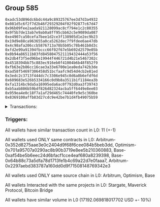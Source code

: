 ## Group 585

```0x7cd30b6c9b11cd7a96e9c4cf413054cbad6d1e41
0xadc53d896dc6bdc44a9c89325767ee3d7d3a4932
0x081d5c6f2f7d2b46f29329204f02f92877c67d47
0x96b09fee2aada921128099ac8cf794e1c2c80355
0x9f5b7de13ab7e9ab0a8ff95cbb62c5e9089da087
0xe4907ca50cefa7bee1d2ce3f138905d1e2ec9b23
0x19d9e88ca963655a0ca5262dec7f9fdee6ae47db
0x4c98afa206ccb5876713a78b5b05c78b461b8d3c
0xfd2e99a91394fbccc66f02f67e5b692d2579e05b
0x0b94a86511b83fd8458047521119432444a53f56
0x2db4f3f5ed96be19944f446721d4b21e5467302c
0x4518394bb75c883ec916eb0f41004b6b48f852f9
0xfb63e2b86cc16cae3a33e6700e1ea0eda742b3de
0xad58f54697306458d51bcfaafc9d54d4cb2e81ed
0x3edc2c3713f444dc7c3306e945c0d6a0b6efdf6d
0x609683e526b5334166c0d9b8a3511b1f1184ea3b
0xfa1314bc9da5a16995eda6ac0f792d0aa3f39743
0xb5aab806b59bdf826d82324acba5ff6449e8ee03
0x959ea4e0c18f7a1af29d465c74440fe9e5c360be
0x8369100affb83d27cdc9e42be7b1d4fb49075b59
```
<details>
<summary>Transactions:</summary>

Hashes: 

Wallet: 0x7cd30b6c9b11cd7a96e9c4cf413054cbad6d1e41

       Hash: 0x03fbf521728c6b2f980694ab7d30e6dc7569519675ea8955f8c74b55ea415615
         - source chain: Arbitrum
         - destination chain: Optimism
         - project: Stargate
         - contract: 0x352d8275aae3e0c2404d9f68f6cee084b5beb3dd
         - value USD: 2789.86155647
       Hash: 0xfe14155d4c7f23517b32aee01bc631674b668ef74821bba13a077f7b918859ee
         - source chain: Arbitrum
         - destination chain: Optimism
         - project: Stargate
         - contract: 0x352d8275aae3e0c2404d9f68f6cee084b5beb3dd
         - value USD: 3.747049368
       Hash: 0x47d0eaeeaba9240ae6288da26c045f24e426f65aaf64cbacd63a8950bdba99e3
         - source chain: Optimism
         - destination chain: Arbitrum
         - project: Stargate
         - contract: 0x701a95707a0290ac8b90b3719e8ee5b210360883
         - value USD: 2788.187641067
       Hash: 0x146d53a12de8fdf98b39ac346653ff45151d359c20c96a7a33588500e519676f
         - source chain: Base
         - destination chain: Linea
         - project: Stargate
         - contract: 0xaf54be5b6eec24d6bfacf1cce4eaf680a8239398
         - value USD: 3.130299891
       Hash: 0xc316c34b3b60163cb0b7c3c40f7ef29449831bcb072147df8f99f31ec691d836
         - source chain: Base
         - destination chain: zkSync Era Mainnet
         - project: Maverick Protocol
         - contract: 0x64b88c73a5dfa78d1713fe1b4c69a22d7e0faaa7
       Hash: 0xa0e0aae380a1ab624fdaa349ee60fdcb26b551392ae05be3dcf77b0b16800dc5
         - source chain: Arbitrum
         - destination chain: Base
         - project: Stargate
         - contract: 0x352d8275aae3e0c2404d9f68f6cee084b5beb3dd
         - value USD: 2699.439981832
       Hash: 0x08d7c92c0ae0e29d6cbd2ace82a5768014cec2b4811863b99be70ed3614b205b
         - source chain: Arbitrum
         - destination chain: Avalanche
         - project: Bitcoin Bridge
         - contract: 0x2297aebd383787a160dd0d9f71508148769342e3
         - value USD: 0.5536698837
       Hash: 0x257e984dda66779bb433717c999c62eaf64703facc535573ecbda71a5c644067
         - source chain: Base
         - destination chain: Arbitrum
         - project: Stargate
         - contract: 0xaf54be5b6eec24d6bfacf1cce4eaf680a8239398
         - value USD: 2701.1180428
       Hash: 0x84337ec2f2433d0e9e0a6db327b890e1f9633c3ff55071f053671ca8c001f46d
         - source chain: Arbitrum
         - destination chain: Base
         - project: Stargate
         - contract: 0x352d8275aae3e0c2404d9f68f6cee084b5beb3dd
         - value USD: 3095.271619138
       Hash: 0x95109d0b347379c41a9175f726d775fb0827167b6a6c39fb4b0be197dce8e0d1
         - source chain: Arbitrum
         - destination chain: Linea
         - project: Stargate
         - contract: 0x352d8275aae3e0c2404d9f68f6cee084b5beb3dd
         - value USD: 3.737409629
       Hash: 0x1c7965fbd2961504b97eac40e3070c954f4e712b38c6aec0cbfee6a3510bbbd0
         - source chain: Base
         - destination chain: Arbitrum
         - project: Stargate
         - contract: 0xaf54be5b6eec24d6bfacf1cce4eaf680a8239398
         - value USD: 3107.022547939
Wallet: 0xadc53d896dc6bdc44a9c89325767ee3d7d3a4932

       Hash:0x5c61a75b0315fa1c152bbc7b5153e9ea500cf6b56d4fc04e10c4d3902d4ea9ec
         - source chain: Arbitrum
         - destination chain: Optimism
         - project: Stargate
         - contract: 0x352d8275aae3e0c2404d9f68f6cee084b5beb3dd
         - value USD: 2783.350780122
       Hash:0x431072d5bc600aad9a932754794def3fad7c403e710b4e47b00d6920dc59d244
         - source chain: Arbitrum
         - destination chain: Optimism
         - project: Stargate
         - contract: 0x352d8275aae3e0c2404d9f68f6cee084b5beb3dd
         - value USD: 3.747049368
       Hash:0x8f1455da755a55bc390327c77fe8914384e7db3a32e3138f73fc467ce1cbae86
         - source chain: Optimism
         - destination chain: Arbitrum
         - project: Stargate
         - contract: 0x701a95707a0290ac8b90b3719e8ee5b210360883
         - value USD: 2781.680770725
       Hash:0xa9d16cb5c2ba3777b2ad028b3942a122f570d896e4deb7d41a52ba8c30e57d48
         - source chain: Base
         - destination chain: Linea
         - project: Stargate
         - contract: 0xaf54be5b6eec24d6bfacf1cce4eaf680a8239398
         - value USD: 3.130299891
       Hash:0x9e672d75c83551b914ec1b042e7dab9d778b621e224712e4e01ed64fdc913a54
         - source chain: Base
         - destination chain: zkSync Era Mainnet
         - project: Maverick Protocol
         - contract: 0x64b88c73a5dfa78d1713fe1b4c69a22d7e0faaa7
       Hash:0xbc4319c38263c8cbf4abbd296693d8ca9b9954880d75e01b267130ea63f74690
         - source chain: Arbitrum
         - destination chain: Base
         - project: Stargate
         - contract: 0x352d8275aae3e0c2404d9f68f6cee084b5beb3dd
         - value USD: 2684.231312829
       Hash:0x4dfd2a3d03093a70c39524e96e853c4e9a6fbacc4824ea0bcdff85f1d745489c
         - source chain: Arbitrum
         - destination chain: Avalanche
         - project: Bitcoin Bridge
         - contract: 0x2297aebd383787a160dd0d9f71508148769342e3
         - value USD: 0.551457229
       Hash:0x85cec815d883aca2879a9289426886a692c6ee9df2e5a42011a5c4cfe743b0a2
         - source chain: Base
         - destination chain: Arbitrum
         - project: Stargate
         - contract: 0xaf54be5b6eec24d6bfacf1cce4eaf680a8239398
         - value USD: 2685.917404956
       Hash:0x890a571ffa78363804f629707550e4c72059684c9ea710a6f0e286fbe49125f8
         - source chain: Arbitrum
         - destination chain: Base
         - project: Stargate
         - contract: 0x352d8275aae3e0c2404d9f68f6cee084b5beb3dd
         - value USD: 3065.199682642
       Hash:0x5a3092f3ee6c539417b57ffaaee41e86c822b8a75ff83e13b789e61405248836
         - source chain: Arbitrum
         - destination chain: Linea
         - project: Stargate
         - contract: 0x352d8275aae3e0c2404d9f68f6cee084b5beb3dd
         - value USD: 3.737409629
       Hash:0xc964cdc48edc17903c5bc700c26f256db8789b942aae52c0f34e404c2666d0a5
         - source chain: Base
         - destination chain: Arbitrum
         - project: Stargate
         - contract: 0xaf54be5b6eec24d6bfacf1cce4eaf680a8239398
         - value USD: 3077.054132419
Wallet: 0x081d5c6f2f7d2b46f29329204f02f92877c67d47

       Hash:0xbe2216ccb01ca1284211585303c330e9f118e6d82de232d89e016d92b7e00619
         - source chain: Arbitrum
         - destination chain: Optimism
         - project: Stargate
         - contract: 0x352d8275aae3e0c2404d9f68f6cee084b5beb3dd
         - value USD: 2789.86155647
       Hash:0x9bb5bfc481af6302a49fea1c0b0d3fbb9e5460e98bdbf571e6b3a9c4a6f4c533
         - source chain: Arbitrum
         - destination chain: Optimism
         - project: Stargate
         - contract: 0x352d8275aae3e0c2404d9f68f6cee084b5beb3dd
         - value USD: 3.747049368
       Hash:0x35a710937fa4c1f6d94f61f7989d804c5c9cb830d6f9abd608e972eb092f9d06
         - source chain: Optimism
         - destination chain: Arbitrum
         - project: Stargate
         - contract: 0x701a95707a0290ac8b90b3719e8ee5b210360883
         - value USD: 2788.187641067
       Hash:0x2b9b6d69b22e5d05a62d2c7220d1481fb69863545464b3f505d020c93291ba22
         - source chain: Base
         - destination chain: Linea
         - project: Stargate
         - contract: 0xaf54be5b6eec24d6bfacf1cce4eaf680a8239398
         - value USD: 3.130299891
       Hash:0x3a8489eef09bdfe7609f1e2e5cd9d043875f3065117fc1ffabe0d9b2c8926a60
         - source chain: Base
         - destination chain: zkSync Era Mainnet
         - project: Maverick Protocol
         - contract: 0x64b88c73a5dfa78d1713fe1b4c69a22d7e0faaa7
       Hash:0xd86c08a0b6e094e51f662f6de10e623f5b2e2c0b37a71286245cf0f6c2048fdc
         - source chain: Arbitrum
         - destination chain: Base
         - project: Stargate
         - contract: 0x352d8275aae3e0c2404d9f68f6cee084b5beb3dd
         - value USD: 2690.228739109
       Hash:0xf4c6256c51047211fb7e5739498adb0df3a8633f7b6088b42d539ffd4b1f3e0b
         - source chain: Arbitrum
         - destination chain: Avalanche
         - project: Bitcoin Bridge
         - contract: 0x2297aebd383787a160dd0d9f71508148769342e3
         - value USD: 0.5500261145
       Hash:0x47beeff9826266ff68552ae1ea6321228628d7a92df8dd7677a94ea54de3b484
         - source chain: Base
         - destination chain: Arbitrum
         - project: Stargate
         - contract: 0xaf54be5b6eec24d6bfacf1cce4eaf680a8239398
         - value USD: 2691.911653862
       Hash:0x639a3923ef4ee9ab43167e87e83014ae92ff5ca7b3c27bdc6c4f03e774cdeb80
         - source chain: Arbitrum
         - destination chain: Base
         - project: Stargate
         - contract: 0x352d8275aae3e0c2404d9f68f6cee084b5beb3dd
         - value USD: 3096.671860878
       Hash:0x6006a4d3df9cad3bb25c15347c6d41bcdc3d0983b9a12e377a7d9b9f9f8f9764
         - source chain: Arbitrum
         - destination chain: Linea
         - project: Stargate
         - contract: 0x352d8275aae3e0c2404d9f68f6cee084b5beb3dd
         - value USD: 3.737409629
       Hash:0xc6cf03b893831fc0b7ac0dd350b52e3762be90b978c20df7fef215851290d480
         - source chain: Base
         - destination chain: Arbitrum
         - project: Stargate
         - contract: 0xaf54be5b6eec24d6bfacf1cce4eaf680a8239398
         - value USD: 3108.463584779
Wallet: 0x96b09fee2aada921128099ac8cf794e1c2c80355

       Hash:0xacda894b03b0fc589b2cea8e060797a2f179b98ff39fb818d094bf0b40d0c9b2
         - source chain: Arbitrum
         - destination chain: Optimism
         - project: Stargate
         - contract: 0x352d8275aae3e0c2404d9f68f6cee084b5beb3dd
         - value USD: 2786.514729665
       Hash:0x33e035c2e0d3b45609b73cdf89c9a864c0720206b23a32ed5c0f41c6e7a62038
         - source chain: Arbitrum
         - destination chain: Optimism
         - project: Stargate
         - contract: 0x352d8275aae3e0c2404d9f68f6cee084b5beb3dd
         - value USD: 3.747049368
       Hash:0x69fb28edb5c5832c5bdaf1455aec83efd828f966c7012ee309c167435cd8970c
         - source chain: Optimism
         - destination chain: Arbitrum
         - project: Stargate
         - contract: 0x701a95707a0290ac8b90b3719e8ee5b210360883
         - value USD: 2784.842821264
       Hash:0xc58ec15213253e5384b255f7abf391824d8170ddfd3adb7382db925f4bbad1d0
         - source chain: Base
         - destination chain: Linea
         - project: Stargate
         - contract: 0xaf54be5b6eec24d6bfacf1cce4eaf680a8239398
         - value USD: 3.130299891
       Hash:0xb0abe0c6daad96b34705f58c93ac3d8b109477d9c1f9eec656b030dc053f4cc1
         - source chain: Base
         - destination chain: zkSync Era Mainnet
         - project: Maverick Protocol
         - contract: 0x64b88c73a5dfa78d1713fe1b4c69a22d7e0faaa7
       Hash:0x6eeec9d96744c016e79615274671bb4b7c53ae3e43078bf3788c50eb3d77e10b
         - source chain: Arbitrum
         - destination chain: Base
         - project: Stargate
         - contract: 0x352d8275aae3e0c2404d9f68f6cee084b5beb3dd
         - value USD: 2663.222403114
       Hash:0x2ac50241c705db9a1917d695bb95950e90b2c6c4850b1b38fcee1351948e3e3b
         - source chain: Arbitrum
         - destination chain: Avalanche
         - project: Bitcoin Bridge
         - contract: 0x2297aebd383787a160dd0d9f71508148769342e3
         - value USD: 0.5550529693
       Hash:0x8357dea463cfa7dbc9d5c8707cd8c8a0409ad9c3e126ed50ff49e25dd09729a7
         - source chain: Base
         - destination chain: Arbitrum
         - project: Stargate
         - contract: 0xaf54be5b6eec24d6bfacf1cce4eaf680a8239398
         - value USD: 2664.919507131
       Hash:0x1ebcbe3187581c79c024b0f0a57fda74a509547aa6de20642b87911c14b66680
         - source chain: Arbitrum
         - destination chain: Base
         - project: Stargate
         - contract: 0x352d8275aae3e0c2404d9f68f6cee084b5beb3dd
         - value USD: 3072.4928309
       Hash:0x3b4e78da16142bca39448962773355ee9807395e3e2845cde9d58f0f0e6fdd61
         - source chain: Arbitrum
         - destination chain: Linea
         - project: Stargate
         - contract: 0x352d8275aae3e0c2404d9f68f6cee084b5beb3dd
         - value USD: 3.737409629
       Hash:0x83759582e9d2183a87136507057e91388e1e5b0024dfe31252f9b8987ba2f2d6
         - source chain: Base
         - destination chain: Arbitrum
         - project: Stargate
         - contract: 0xaf54be5b6eec24d6bfacf1cce4eaf680a8239398
         - value USD: 3086.065809878
Wallet: 0x9f5b7de13ab7e9ab0a8ff95cbb62c5e9089da087

       Hash:0x25593602c897bcd0c0de0f7298f6204e0204e7e36c095cfddf7169b0e0d28e96
         - source chain: Arbitrum
         - destination chain: Optimism
         - project: Stargate
         - contract: 0x352d8275aae3e0c2404d9f68f6cee084b5beb3dd
         - value USD: 2786.514729665
       Hash:0x4bea14f026ad734c9b238c3469ccbde678307f0845878004fc0809c006241070
         - source chain: Arbitrum
         - destination chain: Optimism
         - project: Stargate
         - contract: 0x352d8275aae3e0c2404d9f68f6cee084b5beb3dd
         - value USD: 3.747049368
       Hash:0x5f1416bb28237f38d9c3632ce4f68e6a4cb2a5c8f7dfea5e62b1601d96e1c484
         - source chain: Optimism
         - destination chain: Arbitrum
         - project: Stargate
         - contract: 0x701a95707a0290ac8b90b3719e8ee5b210360883
         - value USD: 2784.842821264
       Hash:0x7854a0df8a3c642def3d21a005ae677de6c47a66b137d688aa26a52e35cf49b0
         - source chain: Base
         - destination chain: Linea
         - project: Stargate
         - contract: 0xaf54be5b6eec24d6bfacf1cce4eaf680a8239398
         - value USD: 3.130299891
       Hash:0x157f0d8e27330952bf497b64077dbca68e29a346b6400e313572b8f424b76bc1
         - source chain: Base
         - destination chain: zkSync Era Mainnet
         - project: Maverick Protocol
         - contract: 0x64b88c73a5dfa78d1713fe1b4c69a22d7e0faaa7
       Hash:0xa21a3a6feb2b71078852675f0db1c4b8849a3fbe8e62618a814be2f14a3fbb50
         - source chain: Arbitrum
         - destination chain: Base
         - project: Stargate
         - contract: 0x352d8275aae3e0c2404d9f68f6cee084b5beb3dd
         - value USD: 2693.250952678
       Hash:0x61040f056bd21068b162ac52fb3df035f46588f85a666be372fb4cb6bafe5bf5
         - source chain: Arbitrum
         - destination chain: Avalanche
         - project: Bitcoin Bridge
         - contract: 0x2297aebd383787a160dd0d9f71508148769342e3
         - value USD: 0.5400723709
       Hash:0xebc266dd0650c69bdd6633b386be3be70397b44a381e3d94e41195f45e968293
         - source chain: Base
         - destination chain: Arbitrum
         - project: Stargate
         - contract: 0xaf54be5b6eec24d6bfacf1cce4eaf680a8239398
         - value USD: 2694.932197061
       Hash:0x75d71da8b6534595b147c365296835e79aee744edf4049335a603bdbf3a5884c
         - source chain: Arbitrum
         - destination chain: Base
         - project: Stargate
         - contract: 0x352d8275aae3e0c2404d9f68f6cee084b5beb3dd
         - value USD: 3100.127188589
       Hash:0x4a7196071e3eb2d4102b951d9872153b1b421c42f13c7ac95dcbf6746b075871
         - source chain: Arbitrum
         - destination chain: Linea
         - project: Stargate
         - contract: 0x352d8275aae3e0c2404d9f68f6cee084b5beb3dd
         - value USD: 3.737409629
       Hash:0xd06e5f79f6946ee56ee6325e70bd4e3e9d820e63eae3a8d96939f5f4013977ee
         - source chain: Base
         - destination chain: Arbitrum
         - project: Stargate
         - contract: 0xaf54be5b6eec24d6bfacf1cce4eaf680a8239398
         - value USD: 3112.001811505
Wallet: 0xe4907ca50cefa7bee1d2ce3f138905d1e2ec9b23

       Hash:0x3c3b612d23ce27b8d52dd96626408c74fc928037a2c8fe6e3ae3f5055668a219
         - source chain: Arbitrum
         - destination chain: Optimism
         - project: Stargate
         - contract: 0x352d8275aae3e0c2404d9f68f6cee084b5beb3dd
         - value USD: 2780.011763328
       Hash:0xba04f3fce8828a319f17abfa44502797a8257dcdbe70c880371c90df30fa8ad0
         - source chain: Arbitrum
         - destination chain: Optimism
         - project: Stargate
         - contract: 0x352d8275aae3e0c2404d9f68f6cee084b5beb3dd
         - value USD: 3.747049368
       Hash:0x5bbcda3ee4d566097940ca76bcbef7cfa1150c66a0585a744014097f935c0bbb
         - source chain: Optimism
         - destination chain: Arbitrum
         - project: Stargate
         - contract: 0x701a95707a0290ac8b90b3719e8ee5b210360883
         - value USD: 2778.343757933
       Hash:0x13840db7049c0bbb3cd61217957d6dd8b44cf1e513be8bc7ec127756d4ac597e
         - source chain: Base
         - destination chain: Linea
         - project: Stargate
         - contract: 0xaf54be5b6eec24d6bfacf1cce4eaf680a8239398
         - value USD: 3.130299891
       Hash:0x5dbdc77310d8998a0875504f32362c407e7e5fb3ba08d59986de71244b1fc442
         - source chain: Base
         - destination chain: zkSync Era Mainnet
         - project: Maverick Protocol
         - contract: 0x64b88c73a5dfa78d1713fe1b4c69a22d7e0faaa7
       Hash:0x90a67591e53c9d399f91304cad01ab73de6b1daecd9dbc0eeafe316b4caff477
         - source chain: Arbitrum
         - destination chain: Base
         - project: Stargate
         - contract: 0x352d8275aae3e0c2404d9f68f6cee084b5beb3dd
         - value USD: 2684.096242999
       Hash:0x21f12d8998acb8509d6d652e94586ba5a38d11fd7d194cc5e24b202490df7f27
         - source chain: Arbitrum
         - destination chain: Avalanche
         - project: Bitcoin Bridge
         - contract: 0x2297aebd383787a160dd0d9f71508148769342e3
         - value USD: 0.5693701377
       Hash:0x58a9a4d3fef80985331a131679a6ed6e4f532dbcc5429d6866d50ac653e0a5aa
         - source chain: Base
         - destination chain: Arbitrum
         - project: Stargate
         - contract: 0xaf54be5b6eec24d6bfacf1cce4eaf680a8239398
         - value USD: 2685.797457645
       Hash:0x549789918be0ff8bbe3fca6544b3ebbab782140f1b074e963e37d4fb3554d405
         - source chain: Arbitrum
         - destination chain: Base
         - project: Stargate
         - contract: 0x352d8275aae3e0c2404d9f68f6cee084b5beb3dd
         - value USD: 3072.450019773
       Hash:0x5e418263955802186fa1d7acd7e77024dfb1ca5d0fcb17a18af230a3ceb8c34f
         - source chain: Arbitrum
         - destination chain: Linea
         - project: Stargate
         - contract: 0x352d8275aae3e0c2404d9f68f6cee084b5beb3dd
         - value USD: 3.737409629
       Hash:0xac83d30e8e7bdb558c1e60ec21725edfecbaae9eb9e9dfc2c49159e1cb31e811
         - source chain: Base
         - destination chain: Arbitrum
         - project: Stargate
         - contract: 0xaf54be5b6eec24d6bfacf1cce4eaf680a8239398
         - value USD: 3084.211794852
Wallet: 0x19d9e88ca963655a0ca5262dec7f9fdee6ae47db

       Hash:0xa02e7ed381ba764a95b27c1370c3125d66082c13974449a7e058c7885b2cff81
         - source chain: Arbitrum
         - destination chain: Optimism
         - project: Stargate
         - contract: 0x352d8275aae3e0c2404d9f68f6cee084b5beb3dd
         - value USD: 2786.514729665
       Hash:0x929ba9109edd4009bf5771abd6ccde68a791f70ffbb042fff9f21f79e59dc069
         - source chain: Arbitrum
         - destination chain: Optimism
         - project: Stargate
         - contract: 0x352d8275aae3e0c2404d9f68f6cee084b5beb3dd
         - value USD: 3.747049368
       Hash:0x07c0d7e2a61a29a0d6fe7c8fa8217f77c27eb7b6b8975cb7ba27ae8c4edab231
         - source chain: Optimism
         - destination chain: Arbitrum
         - project: Stargate
         - contract: 0x701a95707a0290ac8b90b3719e8ee5b210360883
         - value USD: 2784.842821264
       Hash:0x622d67d83fdafa9cf3d58ae95812ac70a8b0d928beabd49a650c97c9ee196bf5
         - source chain: Base
         - destination chain: Linea
         - project: Stargate
         - contract: 0xaf54be5b6eec24d6bfacf1cce4eaf680a8239398
         - value USD: 3.130299891
       Hash:0x896804512db5bfb3daca28f04b92fd1fdac70e64fb8895928563cfd3f3997341
         - source chain: Base
         - destination chain: zkSync Era Mainnet
         - project: Maverick Protocol
         - contract: 0x64b88c73a5dfa78d1713fe1b4c69a22d7e0faaa7
       Hash:0x81be0ae3685efa32318257ea1bf43c162b10eb4e13f241d06d3d6cc896ec5fd7
         - source chain: Arbitrum
         - destination chain: Base
         - project: Stargate
         - contract: 0x352d8275aae3e0c2404d9f68f6cee084b5beb3dd
         - value USD: 2699.286573717
       Hash:0xe4e405602a1174943dc3b021e0542b2b942bd27a24edf3a52f04225ec49493e6
         - source chain: Arbitrum
         - destination chain: Avalanche
         - project: Bitcoin Bridge
         - contract: 0x2297aebd383787a160dd0d9f71508148769342e3
         - value USD: 0.5577617697
       Hash:0xc29681f63c7c8502876d1c8e13bed9c7d41a633c7642e65557b50c4d7c406e31
         - source chain: Base
         - destination chain: Arbitrum
         - project: Stargate
         - contract: 0xaf54be5b6eec24d6bfacf1cce4eaf680a8239398
         - value USD: 2700.975563922
       Hash:0x881a2d307aa82585a0caa9df185283801174eebabef147ff0de047b4757ecae0
         - source chain: Arbitrum
         - destination chain: Base
         - project: Stargate
         - contract: 0x352d8275aae3e0c2404d9f68f6cee084b5beb3dd
         - value USD: 3102.006591739
       Hash:0x118e55e8be3ef959c651e1087df7276b9b8155ad2789ffc2dd355d744028dc22
         - source chain: Arbitrum
         - destination chain: Linea
         - project: Stargate
         - contract: 0x352d8275aae3e0c2404d9f68f6cee084b5beb3dd
         - value USD: 3.737409629
       Hash:0xa39d1b5e4d97a219f3a61b67e2fbc6a66e90d8f14953567b89f86c6be44059d5
         - source chain: Base
         - destination chain: Arbitrum
         - project: Stargate
         - contract: 0xaf54be5b6eec24d6bfacf1cce4eaf680a8239398
         - value USD: 3115.443950504
Wallet: 0x4c98afa206ccb5876713a78b5b05c78b461b8d3c

       Hash:0x2b3a4f9bafc79a0a968bfbf9b5928b7130e8bd4760f9a35d3c0883555cdb3b11
         - source chain: Arbitrum
         - destination chain: Optimism
         - project: Stargate
         - contract: 0x352d8275aae3e0c2404d9f68f6cee084b5beb3dd
         - value USD: 2786.514729665
       Hash:0x6078a8bdbb8829e7acdcf4b62c2908aba99bf078c425b1e74d9a9085d64edcf8
         - source chain: Arbitrum
         - destination chain: Optimism
         - project: Stargate
         - contract: 0x352d8275aae3e0c2404d9f68f6cee084b5beb3dd
         - value USD: 3.747049368
       Hash:0x42cdc591915e8fe4c745b170922e909970ff332afaa66100ce6a22bc1862bb32
         - source chain: Optimism
         - destination chain: Arbitrum
         - project: Stargate
         - contract: 0x701a95707a0290ac8b90b3719e8ee5b210360883
         - value USD: 2784.842821264
       Hash:0x05a2dcebfedec0a9a152a8520359b424848146c57faf371cfe1c8f3f02d3c669
         - source chain: Base
         - destination chain: Linea
         - project: Stargate
         - contract: 0xaf54be5b6eec24d6bfacf1cce4eaf680a8239398
         - value USD: 3.130299891
       Hash:0xb2a521f7f8d187266bee8c86e39e8616c14a8352d6ded3401e2ea1a07ec6afcd
         - source chain: Base
         - destination chain: zkSync Era Mainnet
         - project: Maverick Protocol
         - contract: 0x64b88c73a5dfa78d1713fe1b4c69a22d7e0faaa7
       Hash:0x1bb3977ad6bf3ef643c8c64d440c1b37f94dd48105cb929344dccd635ae2b96d
         - source chain: Arbitrum
         - destination chain: Base
         - project: Stargate
         - contract: 0x352d8275aae3e0c2404d9f68f6cee084b5beb3dd
         - value USD: 2690.086427377
       Hash:0x7cc853be5ba3bee3d2112c3c47aa27bd8e08b6d47eee505f6434db11638a745a
         - source chain: Arbitrum
         - destination chain: Avalanche
         - project: Bitcoin Bridge
         - contract: 0x2297aebd383787a160dd0d9f71508148769342e3
         - value USD: 0.5665694051
       Hash:0x9c79ec3ba890a9e476d3ab281d70d6d560a6de09333ca52dac5b536f44c16e58
         - source chain: Base
         - destination chain: Arbitrum
         - project: Stargate
         - contract: 0xaf54be5b6eec24d6bfacf1cce4eaf680a8239398
         - value USD: 2691.780124203
       Hash:0xd91765c7f1c434ca0819cf5d4a335a23812771fe9a4163693c292c2e1f40e076
         - source chain: Arbitrum
         - destination chain: Base
         - project: Stargate
         - contract: 0x352d8275aae3e0c2404d9f68f6cee084b5beb3dd
         - value USD: 3103.721330407
       Hash:0x27bb4bb38407d9c2716d02321ae68439c14be27c15bcf2c7f8d6fa9235fa26ac
         - source chain: Arbitrum
         - destination chain: Linea
         - project: Stargate
         - contract: 0x352d8275aae3e0c2404d9f68f6cee084b5beb3dd
         - value USD: 3.737409629
       Hash:0xc0c77deafd70d93421d5cee06f9c95bceedd38b606f223b1d6148522c791732a
         - source chain: Base
         - destination chain: Arbitrum
         - project: Stargate
         - contract: 0xaf54be5b6eec24d6bfacf1cce4eaf680a8239398
         - value USD: 3115.379130546
Wallet: 0xfd2e99a91394fbccc66f02f67e5b692d2579e05b

       Hash:0x449d7e2aee7180d7544e5a779335861de6a174e4ae6260064da0905abea58272
         - source chain: Arbitrum
         - destination chain: Optimism
         - project: Stargate
         - contract: 0x352d8275aae3e0c2404d9f68f6cee084b5beb3dd
         - value USD: 2783.171916865
       Hash:0xdba3a25f3247cc9ddc829586887863351da41c03048cf71994842dd59228ed58
         - source chain: Arbitrum
         - destination chain: Optimism
         - project: Stargate
         - contract: 0x352d8275aae3e0c2404d9f68f6cee084b5beb3dd
         - value USD: 3.747049368
       Hash:0x36fcad610f550c3cf736d074d62619bc79664eb7c5941cd0ee2fddc109c95836
         - source chain: Optimism
         - destination chain: Arbitrum
         - project: Stargate
         - contract: 0x701a95707a0290ac8b90b3719e8ee5b210360883
         - value USD: 2781.502015468
       Hash:0x5b1f3dda23a3a19da75349e6bc51f648f2e32e04eaebb3cb02acc91c1802fbc1
         - source chain: Base
         - destination chain: Linea
         - project: Stargate
         - contract: 0xaf54be5b6eec24d6bfacf1cce4eaf680a8239398
         - value USD: 3.130299891
       Hash:0xf147f6eb57e2c176f1f4f15dafa7ea31d86d9af21c4345a49c940649a5768c3b
         - source chain: Base
         - destination chain: zkSync Era Mainnet
         - project: Maverick Protocol
         - contract: 0x64b88c73a5dfa78d1713fe1b4c69a22d7e0faaa7
       Hash:0xc123565f57e6298d6be97bec0c03f3689e37453df75dba19fc22ca070c0a0201
         - source chain: Arbitrum
         - destination chain: Base
         - project: Stargate
         - contract: 0x352d8275aae3e0c2404d9f68f6cee084b5beb3dd
         - value USD: 2663.11258343
       Hash:0x84cf5d7691e01f9ba438c6bd134da307539e290d95285e9ac229e2744a0bcfba
         - source chain: Arbitrum
         - destination chain: Avalanche
         - project: Bitcoin Bridge
         - contract: 0x2297aebd383787a160dd0d9f71508148769342e3
         - value USD: 0.5680320546
       Hash:0x79a0edbb2a422de95a10fc62dd397c932431dd5d98af3cb9ebd5e3167e0b44e0
         - source chain: Base
         - destination chain: Arbitrum
         - project: Stargate
         - contract: 0xaf54be5b6eec24d6bfacf1cce4eaf680a8239398
         - value USD: 2664.817997557
       Hash:0x3be9573dce47c9dc72bc70776598ea169b01c30d3fd30b679975568e8ce53d6b
         - source chain: Arbitrum
         - destination chain: Base
         - project: Stargate
         - contract: 0x352d8275aae3e0c2404d9f68f6cee084b5beb3dd
         - value USD: 3081.175481387
       Hash:0x0f05d39c6b2191f5672cce95fd963963d1ba9a8452f944f9e673e3c438eb08dd
         - source chain: Arbitrum
         - destination chain: Linea
         - project: Stargate
         - contract: 0x352d8275aae3e0c2404d9f68f6cee084b5beb3dd
         - value USD: 3.737409629
       Hash:0x0366c9932eb48c8c8ca3774cb8a345648f28fae09458dee16702c87d1069927a
         - source chain: Base
         - destination chain: Arbitrum
         - project: Stargate
         - contract: 0xaf54be5b6eec24d6bfacf1cce4eaf680a8239398
         - value USD: 3092.80629535
Wallet: 0x0b94a86511b83fd8458047521119432444a53f56

       Hash:0xa8298e1a97d824f62d006d4d97ab7b6c67e74e04a0d938519b66f2663bc3b5a3
         - source chain: Arbitrum
         - destination chain: Optimism
         - project: Stargate
         - contract: 0x352d8275aae3e0c2404d9f68f6cee084b5beb3dd
         - value USD: 2783.171916865
       Hash:0x6e7e0e9f466ecdfa262cc75f52951804b97845bcd6f9e14b9fee4af11c983c4c
         - source chain: Arbitrum
         - destination chain: Optimism
         - project: Stargate
         - contract: 0x352d8275aae3e0c2404d9f68f6cee084b5beb3dd
         - value USD: 3.747049368
       Hash:0x521186b2296353fc3e31e60e6dbc6e03d25e7ce10251f5f6557cefe57151ecb1
         - source chain: Optimism
         - destination chain: Arbitrum
         - project: Stargate
         - contract: 0x701a95707a0290ac8b90b3719e8ee5b210360883
         - value USD: 2781.502015468
       Hash:0xa2284f51403b91d0fb87d6371e727f9c41708ed8baa8e477e35ee6d217f53953
         - source chain: Base
         - destination chain: Linea
         - project: Stargate
         - contract: 0xaf54be5b6eec24d6bfacf1cce4eaf680a8239398
         - value USD: 3.130299891
       Hash:0xee0f20a3ef415cebd429805705166c58dc01efe17e953e7c9dd2868a947de32a
         - source chain: Base
         - destination chain: zkSync Era Mainnet
         - project: Maverick Protocol
         - contract: 0x64b88c73a5dfa78d1713fe1b4c69a22d7e0faaa7
       Hash:0x4b37d64c63099fa81f8e709e0309f44c29eb9c3bbbe4747d8e4308eb2a04b94a
         - source chain: Arbitrum
         - destination chain: Base
         - project: Stargate
         - contract: 0x352d8275aae3e0c2404d9f68f6cee084b5beb3dd
         - value USD: 2693.104923482
       Hash:0x25f2d3749d732282edc3263af13162d25fe5d41cf28aa643ae3cbb45d166b2bb
         - source chain: Arbitrum
         - destination chain: Avalanche
         - project: Bitcoin Bridge
         - contract: 0x2297aebd383787a160dd0d9f71508148769342e3
         - value USD: 0.5683301086
       Hash:0xf31e61917cf1f040f14050e1638a02b5d35fbeda4a240e79ae1af1951174adb9
         - source chain: Base
         - destination chain: Arbitrum
         - project: Stargate
         - contract: 0xaf54be5b6eec24d6bfacf1cce4eaf680a8239398
         - value USD: 2694.797092678
       Hash:0xb5897cf8929a7053b46edd36e5d2910a85af91e5fc9e586e58c7d6a1f51b2732
         - source chain: Arbitrum
         - destination chain: Base
         - project: Stargate
         - contract: 0x352d8275aae3e0c2404d9f68f6cee084b5beb3dd
         - value USD: 3107.162287803
       Hash:0xa45b528392b3ac19f205390946253adb6d260675ddb9308102ed3413de4e3cfa
         - source chain: Arbitrum
         - destination chain: Linea
         - project: Stargate
         - contract: 0x352d8275aae3e0c2404d9f68f6cee084b5beb3dd
         - value USD: 3.737409629
       Hash:0x296d9d59e594616507651b02c07c684d053a4e43201ff16357ac3935c1508924
         - source chain: Base
         - destination chain: Arbitrum
         - project: Stargate
         - contract: 0xaf54be5b6eec24d6bfacf1cce4eaf680a8239398
         - value USD: 3118.859624622
Wallet: 0x2db4f3f5ed96be19944f446721d4b21e5467302c

       Hash:0x8cd3873af3acaf1d8a3ebc7066c61954f98a378034ca3670d111858baa85f7a1
         - source chain: Arbitrum
         - destination chain: Optimism
         - project: Stargate
         - contract: 0x352d8275aae3e0c2404d9f68f6cee084b5beb3dd
         - value USD: 2783.171916865
       Hash:0x13b9cf34a536da3f90b85080cef674323a5025f82c3e120885d0ef1df5cd1690
         - source chain: Arbitrum
         - destination chain: Optimism
         - project: Stargate
         - contract: 0x352d8275aae3e0c2404d9f68f6cee084b5beb3dd
         - value USD: 3.747049368
       Hash:0x337e90211a80d4dbf45c91e69adfa67b1897ce5c1c357de6885ab8767e05ede0
         - source chain: Optimism
         - destination chain: Arbitrum
         - project: Stargate
         - contract: 0x701a95707a0290ac8b90b3719e8ee5b210360883
         - value USD: 2781.502015468
       Hash:0x65b9b024e069bfd2ef50fb88953ec1c9fee2281524524ca64ed391425f6204ac
         - source chain: Base
         - destination chain: Linea
         - project: Stargate
         - contract: 0xaf54be5b6eec24d6bfacf1cce4eaf680a8239398
         - value USD: 3.130299891
       Hash:0xcb6a2d71ad62277b5ca54c243388c2780c7c062cb0f9c53c2628d14a983a339f
         - source chain: Base
         - destination chain: zkSync Era Mainnet
         - project: Maverick Protocol
         - contract: 0x64b88c73a5dfa78d1713fe1b4c69a22d7e0faaa7
       Hash:0x19865eedc7af0d2442d989ca4d586220ee40e40328aae33960a82b5abc7d1031
         - source chain: Arbitrum
         - destination chain: Base
         - project: Stargate
         - contract: 0x352d8275aae3e0c2404d9f68f6cee084b5beb3dd
         - value USD: 2699.144191977
       Hash:0xdba88994c57b73ee2e0f6ccac2890f6efa5ec7ede32d6ad0654702ba1c17ad07
         - source chain: Arbitrum
         - destination chain: Avalanche
         - project: Bitcoin Bridge
         - contract: 0x2297aebd383787a160dd0d9f71508148769342e3
         - value USD: 0.6950534407
       Hash:0x984997485212d5c74b806f9fdd8e6590a2af4b5b44c0a1b8605bceb216fa1c2e
         - source chain: Base
         - destination chain: Arbitrum
         - project: Stargate
         - contract: 0xaf54be5b6eec24d6bfacf1cce4eaf680a8239398
         - value USD: 2700.834220275
       Hash:0xf41e16054affd55bdceb4dc0cca988b251a373ce4da58b07ef5c93b371dbd870
         - source chain: Arbitrum
         - destination chain: Base
         - project: Stargate
         - contract: 0x352d8275aae3e0c2404d9f68f6cee084b5beb3dd
         - value USD: 3109.882321903
       Hash:0x82058c385c4dff98cf8c8631377ab8763c2e4088c126ea103e58624912239fc2
         - source chain: Arbitrum
         - destination chain: Linea
         - project: Stargate
         - contract: 0x352d8275aae3e0c2404d9f68f6cee084b5beb3dd
         - value USD: 3.737409629
       Hash:0x5784717af817cc1a08742eb3909831ebb8083901509f90f8139dbbe156621ed9
         - source chain: Base
         - destination chain: Arbitrum
         - project: Stargate
         - contract: 0xaf54be5b6eec24d6bfacf1cce4eaf680a8239398
         - value USD: 3121.125040541
Wallet: 0x4518394bb75c883ec916eb0f41004b6b48f852f9

       Hash:0x9820904b085932aeed1590aa895cf78e2223ae7c9bb518b264d8ebf8b49c2e15
         - source chain: Arbitrum
         - destination chain: Optimism
         - project: Stargate
         - contract: 0x352d8275aae3e0c2404d9f68f6cee084b5beb3dd
         - value USD: 2783.171916865
       Hash:0x2da9fdafa83d17504120147eb379e7e8271eca0a55752a987bff422ed508bc68
         - source chain: Arbitrum
         - destination chain: Optimism
         - project: Stargate
         - contract: 0x352d8275aae3e0c2404d9f68f6cee084b5beb3dd
         - value USD: 3.747049368
       Hash:0x9487fd7963710694b2ca2f2cc79b1a40911fa7653b18a5cebad8269cb1a69edc
         - source chain: Optimism
         - destination chain: Arbitrum
         - project: Stargate
         - contract: 0x701a95707a0290ac8b90b3719e8ee5b210360883
         - value USD: 2781.502015468
       Hash:0xff081da7446bc49b5e8760fc103c859427e89a68e9c40f797931042399740855
         - source chain: Base
         - destination chain: Ethereum
         - project: Stargate
         - contract: 0xaf54be5b6eec24d6bfacf1cce4eaf680a8239398
         - value USD: 3.122368087
       Hash:0xa9dc8f9ad5b21d722372084a4ef122939a58d66a228d08ec92e2c504c5f62a22
         - source chain: Base
         - destination chain: zkSync Era Mainnet
         - project: Maverick Protocol
         - contract: 0x64b88c73a5dfa78d1713fe1b4c69a22d7e0faaa7
       Hash:0xe3e71cca9e503b84393b41bab0adcbcc997c80f009f19f807d90984832016c48
         - source chain: Arbitrum
         - destination chain: Base
         - project: Stargate
         - contract: 0x352d8275aae3e0c2404d9f68f6cee084b5beb3dd
         - value USD: 2689.954987
       Hash:0x7ed13e80dfca46bf77a9e4ec6dd4edead92800e1c1c40f2f172415330d051602
         - source chain: Arbitrum
         - destination chain: Avalanche
         - project: Bitcoin Bridge
         - contract: 0x2297aebd383787a160dd0d9f71508148769342e3
         - value USD: 0.6936481995
       Hash:0x3f9c96bf315e8ef420742549d6f313745fd42ff99a88c059523d3f10d04a931d
         - source chain: Base
         - destination chain: Arbitrum
         - project: Stargate
         - contract: 0xaf54be5b6eec24d6bfacf1cce4eaf680a8239398
         - value USD: 2691.649858801
       Hash:0xfb67b92e27e3fb00568351cdf06ea3a5d7bd81594e908f5dbaa49e0d7658f2de
         - source chain: Arbitrum
         - destination chain: Base
         - project: Stargate
         - contract: 0x352d8275aae3e0c2404d9f68f6cee084b5beb3dd
         - value USD: 3110.001034157
       Hash:0x049a7aec0e829e158a9bbe9164625e6edefa5af79bde859047b89e0cee72feae
         - source chain: Arbitrum
         - destination chain: Linea
         - project: Stargate
         - contract: 0x352d8275aae3e0c2404d9f68f6cee084b5beb3dd
         - value USD: 3.737409629
       Hash:0x06f61fb0e01e75d98795c4a0262488cb68d9d5c50eb0163df3404b48ad0d2939
         - source chain: Base
         - destination chain: Arbitrum
         - project: Stargate
         - contract: 0xaf54be5b6eec24d6bfacf1cce4eaf680a8239398
         - value USD: 3121.329684294
Wallet: 0xfb63e2b86cc16cae3a33e6700e1ea0eda742b3de

       Hash:0x486f5b9e2a491c3d48214cae2539ee7b13977ee85205cd2832aab1bd3f95492a
         - source chain: Arbitrum
         - destination chain: Optimism
         - project: Stargate
         - contract: 0x352d8275aae3e0c2404d9f68f6cee084b5beb3dd
         - value USD: 2776.67675354
       Hash:0x9e7262892b0cf95fd3058c381e472ecdbab97a72d4f3cd81159ae65a3568762a
         - source chain: Arbitrum
         - destination chain: Optimism
         - project: Stargate
         - contract: 0x352d8275aae3e0c2404d9f68f6cee084b5beb3dd
         - value USD: 3.747049368
       Hash:0x579b7a4af03489c4ce40a17344a10f2e3fdad182d2d0f3ebb6340c1dac414a28
         - source chain: Optimism
         - destination chain: Arbitrum
         - project: Stargate
         - contract: 0x701a95707a0290ac8b90b3719e8ee5b210360883
         - value USD: 2775.010748148
       Hash:0x1b87f7ac4cc29f6c70944f99799041bebe05791b507f473ab56165c45529dfad
         - source chain: Base
         - destination chain: Linea
         - project: Stargate
         - contract: 0xaf54be5b6eec24d6bfacf1cce4eaf680a8239398
         - value USD: 3.130299891
       Hash:0x9918602b865c394526d396a49dac28cfef1a6bcf9ea9f55f924a7f199f35e802
         - source chain: Base
         - destination chain: zkSync Era Mainnet
         - project: Maverick Protocol
         - contract: 0x64b88c73a5dfa78d1713fe1b4c69a22d7e0faaa7
       Hash:0x5945f637a92be9064e7213a38931fe1674e2c157d129a4540322d38b4ccd6a5e
         - source chain: Arbitrum
         - destination chain: Base
         - project: Stargate
         - contract: 0x352d8275aae3e0c2404d9f68f6cee084b5beb3dd
         - value USD: 2683.976377064
       Hash:0x8af27c653a50647cd9a183e441b580c8d691995ee105971d335b0ad6ed9a1bb3
         - source chain: Arbitrum
         - destination chain: Avalanche
         - project: Bitcoin Bridge
         - contract: 0x2297aebd383787a160dd0d9f71508148769342e3
         - value USD: 0.6950534407
       Hash:0xa167555bd5ce38b7983af11138d0544e77fb3a7d050a226643f373492b3d71ad
         - source chain: Base
         - destination chain: Arbitrum
         - project: Stargate
         - contract: 0xaf54be5b6eec24d6bfacf1cce4eaf680a8239398
         - value USD: 2685.674414707
       Hash:0xd433ba07b41803c44c63a4af19ecce0c4a754439046747315a1769aaacc2fdef
         - source chain: Arbitrum
         - destination chain: Base
         - project: Stargate
         - contract: 0x352d8275aae3e0c2404d9f68f6cee084b5beb3dd
         - value USD: 3079.069331276
       Hash:0x9b543428e0ac2fe601994b9481556fba0d783d9ac337caf9d25776bcbbf8ac5c
         - source chain: Arbitrum
         - destination chain: Linea
         - project: Stargate
         - contract: 0x352d8275aae3e0c2404d9f68f6cee084b5beb3dd
         - value USD: 3.737409629
       Hash:0xb5241192ac85a7e5df3141b373507f98d75338b101fc65cb801981a9787bf759
         - source chain: Base
         - destination chain: Arbitrum
         - project: Stargate
         - contract: 0xaf54be5b6eec24d6bfacf1cce4eaf680a8239398
         - value USD: 3090.505668935
Wallet: 0xad58f54697306458d51bcfaafc9d54d4cb2e81ed

       Hash:0xa7008a06ce28d7286411a28ec717c88870c96a57451af71c554b0328f7366740
         - source chain: Arbitrum
         - destination chain: Optimism
         - project: Stargate
         - contract: 0x352d8275aae3e0c2404d9f68f6cee084b5beb3dd
         - value USD: 2779.833115072
       Hash:0xd983f81ec86312cb2d4bd8ebbc6e4df6e702b164501ff81671e5310afe9864a9
         - source chain: Arbitrum
         - destination chain: Optimism
         - project: Stargate
         - contract: 0x352d8275aae3e0c2404d9f68f6cee084b5beb3dd
         - value USD: 3.747049368
       Hash:0x6bb557395513958a76a348cfc4172ed2b40dfd206f297798c145d4aef28b9349
         - source chain: Optimism
         - destination chain: Arbitrum
         - project: Stargate
         - contract: 0x701a95707a0290ac8b90b3719e8ee5b210360883
         - value USD: 2778.165216677
       Hash:0xdb89e76b578c7528028ef016744347a72ab427cacf9be4194e1f9e1cfc832c8d
         - source chain: Base
         - destination chain: Linea
         - project: Stargate
         - contract: 0xaf54be5b6eec24d6bfacf1cce4eaf680a8239398
         - value USD: 3.130299891
       Hash:0x31874b1a4ef88a2bc5d40e9cfe85a3c9375b5268944d69883772d551613d02b8
         - source chain: Base
         - destination chain: zkSync Era Mainnet
         - project: Maverick Protocol
         - contract: 0x64b88c73a5dfa78d1713fe1b4c69a22d7e0faaa7
       Hash:0xc08209e7686dfbf52e8a76927b6188ce233dc67418c5d1c487effe8dd6d90a40
         - source chain: Arbitrum
         - destination chain: Base
         - project: Stargate
         - contract: 0x352d8275aae3e0c2404d9f68f6cee084b5beb3dd
         - value USD: 2663.011142791
       Hash:0xe9ea37481f3959195ed910a243f438bb8cfa5b2072f1f3c3c47a0c096eff2d65
         - source chain: Arbitrum
         - destination chain: Avalanche
         - project: Bitcoin Bridge
         - contract: 0x2297aebd383787a160dd0d9f71508148769342e3
         - value USD: 0.6950534407
       Hash:0xabf8a2e68144aadfe909c9e889dd3270a513abd3dc2586226eda06b31844cb10
         - source chain: Base
         - destination chain: Arbitrum
         - project: Stargate
         - contract: 0xaf54be5b6eec24d6bfacf1cce4eaf680a8239398
         - value USD: 2664.72021874
       Hash:0xf7a735bc5f79ea7c1159528b344b82c91cf0acb7af1d4018af27d2e2bf1fa9b7
         - source chain: Arbitrum
         - destination chain: Base
         - project: Stargate
         - contract: 0x352d8275aae3e0c2404d9f68f6cee084b5beb3dd
         - value USD: 3087.376092938
       Hash:0xaaadf27b9b31eb5f09422360fff848125afb6e1610311f04462f6ae91410500d
         - source chain: Arbitrum
         - destination chain: Linea
         - project: Stargate
         - contract: 0x352d8275aae3e0c2404d9f68f6cee084b5beb3dd
         - value USD: 3.737409629
       Hash:0x702031c82c9168496feb9acbc34981b0e5413f54e14c63909226fef402f762c3
         - source chain: Base
         - destination chain: Arbitrum
         - project: Stargate
         - contract: 0xaf54be5b6eec24d6bfacf1cce4eaf680a8239398
         - value USD: 3098.680528018
Wallet: 0x3edc2c3713f444dc7c3306e945c0d6a0b6efdf6d

       Hash:0xcc059ea6215560bea41de50a3804971164189a159e68978b1c44fcde6475ff61
         - source chain: Arbitrum
         - destination chain: Optimism
         - project: Stargate
         - contract: 0x352d8275aae3e0c2404d9f68f6cee084b5beb3dd
         - value USD: 2779.833115072
       Hash:0x51d22189f623bfe8ab71e3d7f7faae0b9b5c0d246b20f8f987a737501f41869b
         - source chain: Arbitrum
         - destination chain: Optimism
         - project: Stargate
         - contract: 0x352d8275aae3e0c2404d9f68f6cee084b5beb3dd
         - value USD: 3.747049368
       Hash:0xb693e26e2f5bca16ebb3b92516e5bbfb6f484f3823cb66178d4ea5729edb411b
         - source chain: Optimism
         - destination chain: Arbitrum
         - project: Stargate
         - contract: 0x701a95707a0290ac8b90b3719e8ee5b210360883
         - value USD: 2778.165216677
       Hash:0xccd2fa301ead06b29e78a4709c87d05dae15f8553537c24b7f090692fa147433
         - source chain: Base
         - destination chain: Linea
         - project: Stargate
         - contract: 0xaf54be5b6eec24d6bfacf1cce4eaf680a8239398
         - value USD: 3.130299891
       Hash:0x1ff855cc05380ad12aa3180e811c6087bb1eadda15064647575aeb19e92afafa
         - source chain: Base
         - destination chain: zkSync Era Mainnet
         - project: Maverick Protocol
         - contract: 0x64b88c73a5dfa78d1713fe1b4c69a22d7e0faaa7
       Hash:0x47b1544481b7fa5b9039003cf5873f98a47bc0e17241ba3fb750c014b561995f
         - source chain: Arbitrum
         - destination chain: Base
         - project: Stargate
         - contract: 0x352d8275aae3e0c2404d9f68f6cee084b5beb3dd
         - value USD: 2692.96990966
       Hash:0xa361d8aa28ef1767af0301ce9088b17a7fcf08d0e874fc310aceffc865fc5691
         - source chain: Arbitrum
         - destination chain: Avalanche
         - project: Bitcoin Bridge
         - contract: 0x2297aebd383787a160dd0d9f71508148769342e3
         - value USD: 0.6950534407
       Hash:0xb075442a5a62bf0175205effe773f1a9e49d123729372ffdbce05245af0d3b63
         - source chain: Base
         - destination chain: Arbitrum
         - project: Stargate
         - contract: 0xaf54be5b6eec24d6bfacf1cce4eaf680a8239398
         - value USD: 2694.663113524
       Hash:0x7f51b4835a30eeff86533f086e948dbe75107c708c1695790d48d59da52b5d92
         - source chain: Arbitrum
         - destination chain: Base
         - project: Stargate
         - contract: 0x352d8275aae3e0c2404d9f68f6cee084b5beb3dd
         - value USD: 3113.567685589
       Hash:0x1367fdcf2c57a42769242b371806a3d0fc3d23f5c6498c0626795dd67c381b60
         - source chain: Arbitrum
         - destination chain: Linea
         - project: Stargate
         - contract: 0x352d8275aae3e0c2404d9f68f6cee084b5beb3dd
         - value USD: 3.737409629
       Hash:0x425fa8222ce55c4f3f87a48b271fcc19743918e8a6ae1d011297528af3461028
         - source chain: Base
         - destination chain: Arbitrum
         - project: Stargate
         - contract: 0xaf54be5b6eec24d6bfacf1cce4eaf680a8239398
         - value USD: 3124.935415473
Wallet: 0x609683e526b5334166c0d9b8a3511b1f1184ea3b

       Hash:0x525059f111d31c86e02c56b3ee5b8fbff042450434108e0881740f982e34705a
         - source chain: Arbitrum
         - destination chain: Optimism
         - project: Stargate
         - contract: 0x352d8275aae3e0c2404d9f68f6cee084b5beb3dd
         - value USD: 2779.833115072
       Hash:0xa660f8b2e121553708e85037e8c622b9699f90ff003f726e02c76510e8653acd
         - source chain: Arbitrum
         - destination chain: Optimism
         - project: Stargate
         - contract: 0x352d8275aae3e0c2404d9f68f6cee084b5beb3dd
         - value USD: 3.747049368
       Hash:0x1873073cc01242dadb9fd2a98e5c4225782252a7edb698838c361127c37fdd82
         - source chain: Optimism
         - destination chain: Arbitrum
         - project: Stargate
         - contract: 0x701a95707a0290ac8b90b3719e8ee5b210360883
         - value USD: 2778.165216677
       Hash:0x1b03857d4bbbe850c54c8ddc17fba4c2531a0591ca76d396a4c43a68304ce3d5
         - source chain: Base
         - destination chain: Linea
         - project: Stargate
         - contract: 0xaf54be5b6eec24d6bfacf1cce4eaf680a8239398
         - value USD: 3.130299891
       Hash:0xc2d2261f24c4a32df8d55f5d86a6ec69155e028cbac56620bb9179cfec69efbb
         - source chain: Base
         - destination chain: zkSync Era Mainnet
         - project: Maverick Protocol
         - contract: 0x64b88c73a5dfa78d1713fe1b4c69a22d7e0faaa7
       Hash:0xbf828c77080041dbb6b9cbfc3c326b27191ff6aa07aec410b0750cdac2d8ab97
         - source chain: Arbitrum
         - destination chain: Base
         - project: Stargate
         - contract: 0x352d8275aae3e0c2404d9f68f6cee084b5beb3dd
         - value USD: 2699.002944377
       Hash:0x90194eb7638dbbf2b328112136391927fa372230da06332271516d07b7aa9c37
         - source chain: Arbitrum
         - destination chain: Avalanche
         - project: Bitcoin Bridge
         - contract: 0x2297aebd383787a160dd0d9f71508148769342e3
         - value USD: 0.481312532
       Hash:0x7d91b7e0884b097c8630ff23e9461f1c2478ac78590558a44ccd424359fa8c7c
         - source chain: Base
         - destination chain: Arbitrum
         - project: Stargate
         - contract: 0xaf54be5b6eec24d6bfacf1cce4eaf680a8239398
         - value USD: 2700.69190243
       Hash:0x96c754a525a48924c26e4b4fe4b7fc6d985f2fe01c07a76702adcbbf757285f0
         - source chain: Arbitrum
         - destination chain: Base
         - project: Stargate
         - contract: 0x352d8275aae3e0c2404d9f68f6cee084b5beb3dd
         - value USD: 3115.095268367
       Hash:0x5027eaa4590e50480f29f57bf6a06f61eb5b458dd9435de5a1e90c3c1558d896
         - source chain: Arbitrum
         - destination chain: Linea
         - project: Stargate
         - contract: 0x352d8275aae3e0c2404d9f68f6cee084b5beb3dd
         - value USD: 3.737409629
       Hash:0xc0e9fc1d55869976373a5c4dfba2564a79231a21d2b28a3881cd074fae0781f1
         - source chain: Base
         - destination chain: Arbitrum
         - project: Stargate
         - contract: 0xaf54be5b6eec24d6bfacf1cce4eaf680a8239398
         - value USD: 3128.018670266
Wallet: 0xfa1314bc9da5a16995eda6ac0f792d0aa3f39743

       Hash:0x0c00c4285db0750170350eb25b983544fe07eacb9f307e25ad29a2b291470f87
         - source chain: Arbitrum
         - destination chain: Optimism
         - project: Stargate
         - contract: 0x352d8275aae3e0c2404d9f68f6cee084b5beb3dd
         - value USD: 2773.345742758
       Hash:0x7f99e8b789ead4568bf91d317a20ae161b9abcdbc795717a78e9d2b4da2d0181
         - source chain: Arbitrum
         - destination chain: Optimism
         - project: Stargate
         - contract: 0x352d8275aae3e0c2404d9f68f6cee084b5beb3dd
         - value USD: 3.747049368
       Hash:0xf5ef9a065682e10750dc7700719cd5f0a131a1bb5e12899ab63b5cc7dbc56240
         - source chain: Optimism
         - destination chain: Arbitrum
         - project: Stargate
         - contract: 0x701a95707a0290ac8b90b3719e8ee5b210360883
         - value USD: 2771.681736369
       Hash:0xf7e6d584a17d7487e602e4536b439dc55a2b439c51dd0c705959c721a5cc91e6
         - source chain: Base
         - destination chain: Linea
         - project: Stargate
         - contract: 0xaf54be5b6eec24d6bfacf1cce4eaf680a8239398
         - value USD: 3.130299891
       Hash:0x25bc920b2b5972279c06e0d23e5af87ed10398ea7019ec8809faf45c7cf0d3bb
         - source chain: Base
         - destination chain: zkSync Era Mainnet
         - project: Maverick Protocol
         - contract: 0x64b88c73a5dfa78d1713fe1b4c69a22d7e0faaa7
       Hash:0xda7b98c5f2e48399ca4a86409615bd86f13554e3407d3aa8b4819573116a3489
         - source chain: Arbitrum
         - destination chain: Base
         - project: Stargate
         - contract: 0x352d8275aae3e0c2404d9f68f6cee084b5beb3dd
         - value USD: 2683.853416743
       Hash:0x94c2e64ef24adb943acba07b4ccda69a2817fdebe7c0e9fee33f2b8487fbe710
         - source chain: Arbitrum
         - destination chain: Avalanche
         - project: Bitcoin Bridge
         - contract: 0x2297aebd383787a160dd0d9f71508148769342e3
         - value USD: 0.4830518183
       Hash:0xbd602c2fe4b50abba83ff50a1028b2e349a1cb5908dfb2e8a674c34c73753539
         - source chain: Base
         - destination chain: Arbitrum
         - project: Stargate
         - contract: 0xaf54be5b6eec24d6bfacf1cce4eaf680a8239398
         - value USD: 2685.550329557
       Hash:0x216b9021918142cd3c65ecdfe552fae52fce45a9ed4c56897e1fda3e2bf16482
         - source chain: Arbitrum
         - destination chain: Base
         - project: Stargate
         - contract: 0x352d8275aae3e0c2404d9f68f6cee084b5beb3dd
         - value USD: 3084.900060372
       Hash:0x1f3ca8d47d4fe4cccca78db22e5cebd7701490bbfbd7cb3ecb4d55fd2e66ff00
         - source chain: Arbitrum
         - destination chain: Linea
         - project: Stargate
         - contract: 0x352d8275aae3e0c2404d9f68f6cee084b5beb3dd
         - value USD: 3.737409629
       Hash:0x68bd557a255a3df50abadc812defba5308da69654c668583e4bf79122030c705
         - source chain: Base
         - destination chain: Arbitrum
         - project: Stargate
         - contract: 0xaf54be5b6eec24d6bfacf1cce4eaf680a8239398
         - value USD: 3097.91741424
Wallet: 0xb5aab806b59bdf826d82324acba5ff6449e8ee03

       Hash:0x4c403b16b52f47b20193db0196992d4db4c4496f613ce42ca3ef933964854e73
         - source chain: Arbitrum
         - destination chain: Optimism
         - project: Stargate
         - contract: 0x352d8275aae3e0c2404d9f68f6cee084b5beb3dd
         - value USD: 2779.833115072
       Hash:0xc9227f52cb8239bede85c2011f934dd7783bf444c5dfa5c2dd8250576fbacad3
         - source chain: Arbitrum
         - destination chain: Optimism
         - project: Stargate
         - contract: 0x352d8275aae3e0c2404d9f68f6cee084b5beb3dd
         - value USD: 3.747049368
       Hash:0x5d435ea94bd2a820f0c8c20fba7914142e0f82577ff2b2ee15e7582c71cdfa0f
         - source chain: Optimism
         - destination chain: Arbitrum
         - project: Stargate
         - contract: 0x701a95707a0290ac8b90b3719e8ee5b210360883
         - value USD: 2778.165216677
       Hash:0x2eafefb3195abf9a03744f12ec390774c81da751e24387345e4ff32b17d5e5bc
         - source chain: Base
         - destination chain: Linea
         - project: Stargate
         - contract: 0xaf54be5b6eec24d6bfacf1cce4eaf680a8239398
         - value USD: 3.130299891
       Hash:0x1c7bd4b7a95720462eadca2dc6a424a1253d30e31e9f2f7f8d79f1f6a552ac23
         - source chain: Base
         - destination chain: zkSync Era Mainnet
         - project: Maverick Protocol
         - contract: 0x64b88c73a5dfa78d1713fe1b4c69a22d7e0faaa7
       Hash:0x2702533af55e14515b1f78887eab9fc6ec1c4cb07db6110b0bcb47d96c4ab688
         - source chain: Arbitrum
         - destination chain: Base
         - project: Stargate
         - contract: 0x352d8275aae3e0c2404d9f68f6cee084b5beb3dd
         - value USD: 2689.82480978
       Hash:0xb7e6d1a456095ce18851040302c6160427bb15387947e09a0899a579c204f8dd
         - source chain: Arbitrum
         - destination chain: Avalanche
         - project: Bitcoin Bridge
         - contract: 0x2297aebd383787a160dd0d9f71508148769342e3
         - value USD: 0.4861509021
       Hash:0xbc7a5db5b617b163497775d3d3815f452c87a82d692e6e49307576c9b9716041
         - source chain: Base
         - destination chain: Arbitrum
         - project: Stargate
         - contract: 0xaf54be5b6eec24d6bfacf1cce4eaf680a8239398
         - value USD: 2691.51851218
       Hash:0xc86e26dad67b8e8e7de5dfd0bc4d4495e60f6c461ba6188d6e003eced5cd6778
         - source chain: Arbitrum
         - destination chain: Base
         - project: Stargate
         - contract: 0x352d8275aae3e0c2404d9f68f6cee084b5beb3dd
         - value USD: 3115.576241682
       Hash:0x7ec80923177ea157dc3c0dd64c830d2c07e887f9b5558c89bee161504d688b6f
         - source chain: Arbitrum
         - destination chain: Linea
         - project: Stargate
         - contract: 0x352d8275aae3e0c2404d9f68f6cee084b5beb3dd
         - value USD: 3.737409629
       Hash:0xc5d08811dcc120ec826309e3d69555123db1dad0add9b2f4d572c9d1a73b8adf
         - source chain: Base
         - destination chain: Arbitrum
         - project: Stargate
         - contract: 0xaf54be5b6eec24d6bfacf1cce4eaf680a8239398
         - value USD: 3128.541857783
Wallet: 0x959ea4e0c18f7a1af29d465c74440fe9e5c360be

       Hash:0xf1cc03ad4100817eb137a0ad37c54a6f09e0b15f3d799a6dcb66f97446b0eec5
         - source chain: Arbitrum
         - destination chain: Optimism
         - project: Stargate
         - contract: 0x352d8275aae3e0c2404d9f68f6cee084b5beb3dd
         - value USD: 2776.498318284
       Hash:0xa54e7d63e88ec601651a9bd3f864e092632475d956af9b0f198168afbabc8ba2
         - source chain: Arbitrum
         - destination chain: Optimism
         - project: Stargate
         - contract: 0x352d8275aae3e0c2404d9f68f6cee084b5beb3dd
         - value USD: 3.747049368
       Hash:0x961a47001de632cb69c33c19c72501204e590258afb4144dc5e2645beab591de
         - source chain: Optimism
         - destination chain: Arbitrum
         - project: Stargate
         - contract: 0x701a95707a0290ac8b90b3719e8ee5b210360883
         - value USD: 2774.832419892
       Hash:0xa2699e3469dfe969bfe118e51a3d1ddc84a278c4420adc079b76656df85d9d1b
         - source chain: Base
         - destination chain: Linea
         - project: Stargate
         - contract: 0xaf54be5b6eec24d6bfacf1cce4eaf680a8239398
         - value USD: 3.130299891
       Hash:0x2a390438207218632bf017de1023c8d5a490cc825f3959d5a43a1b4fb9d94c55
         - source chain: Base
         - destination chain: zkSync Era Mainnet
         - project: Maverick Protocol
         - contract: 0x64b88c73a5dfa78d1713fe1b4c69a22d7e0faaa7
       Hash:0x7aed709425fe4306b6ec8a59bd92a112daf98bd56ce10bf5cd2a2774031e9e2d
         - source chain: Arbitrum
         - destination chain: Base
         - project: Stargate
         - contract: 0x352d8275aae3e0c2404d9f68f6cee084b5beb3dd
         - value USD: 2662.913428615
       Hash:0xcdb18ee4d23d34166bfa7ce1f68f165cb9d8eef58b54c13c3852cbb163f1b9a2
         - source chain: Arbitrum
         - destination chain: Avalanche
         - project: Bitcoin Bridge
         - contract: 0x2297aebd383787a160dd0d9f71508148769342e3
         - value USD: 0.4892874738
       Hash:0x01203ae5808b24a82643e9c17a17f6c7e449f3a9bfd1d81605abec3cb98d14d0
         - source chain: Base
         - destination chain: Arbitrum
         - project: Stargate
         - contract: 0xaf54be5b6eec24d6bfacf1cce4eaf680a8239398
         - value USD: 2664.621409713
       Hash:0x186553e8963f2e7d05409c19694cde5f4036a16fe8944ecdbadb28a79c75fb3b
         - source chain: Arbitrum
         - destination chain: Base
         - project: Stargate
         - contract: 0x352d8275aae3e0c2404d9f68f6cee084b5beb3dd
         - value USD: 3092.785527651
       Hash:0xb61e57c8484dd822b504bf8250e449ecd6fddbcfdc0907d25a11cc60b72834bb
         - source chain: Arbitrum
         - destination chain: Linea
         - project: Stargate
         - contract: 0x352d8275aae3e0c2404d9f68f6cee084b5beb3dd
         - value USD: 3.737409629
       Hash:0xa71567d501e6744342a3108cc943abeb5ca1d75d5a19d5bc1da60e8a0439797a
         - source chain: Base
         - destination chain: Arbitrum
         - project: Stargate
         - contract: 0xaf54be5b6eec24d6bfacf1cce4eaf680a8239398
         - value USD: 3105.642590367
Wallet: 0x8369100affb83d27cdc9e42be7b1d4fb49075b59

       Hash:0xc0711f5416b857209601e41b84d7f7436c265e49036f878c70ce4c8df87e01d6
         - source chain: Arbitrum
         - destination chain: Optimism
         - project: Stargate
         - contract: 0x352d8275aae3e0c2404d9f68f6cee084b5beb3dd
         - value USD: 2776.498318284
       Hash:0x290e3f15a0675d954ed5478e8a8408bb155ed5f837e5428a3d16dcc2063f8592
         - source chain: Arbitrum
         - destination chain: Optimism
         - project: Stargate
         - contract: 0x352d8275aae3e0c2404d9f68f6cee084b5beb3dd
         - value USD: 3.747049368
       Hash:0x628b7cedd57de4aefa037c772a33ab759182036d7f1762804b5f36a67623b559
         - source chain: Optimism
         - destination chain: Arbitrum
         - project: Stargate
         - contract: 0x701a95707a0290ac8b90b3719e8ee5b210360883
         - value USD: 2774.832419892
       Hash:0x383c00dd80428791b057a7f9cb0f727b8897467dc1f284097314897df8d4673f
         - source chain: Base
         - destination chain: Linea
         - project: Stargate
         - contract: 0xaf54be5b6eec24d6bfacf1cce4eaf680a8239398
         - value USD: 3.130299891
       Hash:0xccac2885db8c670f601756806fa60eb0949393ba5e426a88d40483687007d582
         - source chain: Base
         - destination chain: zkSync Era Mainnet
         - project: Maverick Protocol
         - contract: 0x64b88c73a5dfa78d1713fe1b4c69a22d7e0faaa7
       Hash:0xfe4a527d3e9c421cd86683a0245df5c391dcb77b5ab861a5a5898defe0817a28
         - source chain: Arbitrum
         - destination chain: Base
         - project: Stargate
         - contract: 0x352d8275aae3e0c2404d9f68f6cee084b5beb3dd
         - value USD: 2692.836021977
       Hash:0xeb1949f760df77e84d5939995acbcbb0a016206b52f0fa48121d4ca46c490eab
         - source chain: Arbitrum
         - destination chain: Avalanche
         - project: Bitcoin Bridge
         - contract: 0x2297aebd383787a160dd0d9f71508148769342e3
         - value USD: 0.4854745292
       Hash:0xc31565f6efe40a4a3f8b15dec0e2014903575802832b89d11b5ee14ec47859f7
         - source chain: Base
         - destination chain: Arbitrum
         - project: Stargate
         - contract: 0xaf54be5b6eec24d6bfacf1cce4eaf680a8239398
         - value USD: 2694.52810616
       Hash:0xcdb2395fe6d1bc2c32c5524ba90f5c53b5de045da126663ad5f8d5db37dc0f36
         - source chain: Arbitrum
         - destination chain: Base
         - project: Stargate
         - contract: 0x352d8275aae3e0c2404d9f68f6cee084b5beb3dd
         - value USD: 3119.082673509
       Hash:0x4a048a81cb65f00bdd512716f66298e4249564c0f1e901f2ee8479ebf9665869
         - source chain: Arbitrum
         - destination chain: Linea
         - project: Stargate
         - contract: 0x352d8275aae3e0c2404d9f68f6cee084b5beb3dd
         - value USD: 3.737409629
       Hash:0x669fb2e22904d698d6132156014e7cea29d01516bd0cb9141f0ea54f5c4cb8a2
         - source chain: Base
         - destination chain: Arbitrum
         - project: Stargate
         - contract: 0xaf54be5b6eec24d6bfacf1cce4eaf680a8239398
         - value USD: 3132.133901436

</details>


### Triggers: 
All wallets have similar transaction count in L0: 11 (+-1)

All wallets used ONLY same contracts in L0: Arbitrum-0x352d8275aae3e0c2404d9f68f6cee084b5beb3dd, Optimism-0x701a95707a0290ac8b90b3719e8ee5b210360883, Base-0xaf54be5b6eec24d6bfacf1cce4eaf680a8239398, Base-0x64b88c73a5dfa78d1713fe1b4c69a22d7e0faaa7, Arbitrum-0x2297aebd383787a160dd0d9f71508148769342e3

All wallets used ONLY same source chain in L0: Arbitrum, Optimism, Base

All wallets Interacted with the same projects in L0: Stargate, Maverick Protocol, Bitcoin Bridge

All wallets have similar volume in L0 (17192.069818017702 USD +- 10%)

